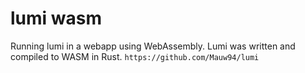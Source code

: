 # lumi wasm

Running lumi in a webapp using WebAssembly. 
Lumi was written and compiled to WASM in Rust. `https://github.com/Mauw94/lumi`
